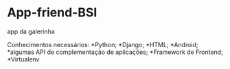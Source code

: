 # App-friend-BSI
app da galerinha

Conhecimentos necessários:
	*Python;
	*Django;
	*HTML;
	*Android;
	*algumas API de complementação de aplicações;
	*Framework de Frontend;
	*Virtualenv
